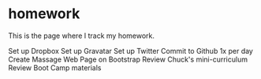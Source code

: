 homework
========
This is the page where I track my homework.

Set up Dropbox
Set up Gravatar
Set up Twitter
Commit to Github 1x per day
Create Massage Web Page on Bootstrap
Review Chuck's mini-curriculum
Review Boot Camp materials

